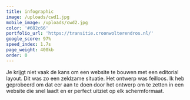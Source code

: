 ```yaml
---
title: infographic
image: /uploads/cwd1.jpg
mobile_image: /uploads/cwd2.jpg
color: '#682c66'
portfolio_url: 'https://transitie.croonwolterendros.nl/'
google_score: 97%
speed_index: 1.7s
page_weight: 400kb
order: 0
---
```


Je krijgt niet vaak de kans om een website te bouwen met een editorial layout. Dit was zo een zeldzame situatie. Het ontwerp was feilloos. Ik heb geprobeerd om dat eer aan te doen door het ontwerp om te zetten in een website die snel laadt en er perfect uitziet op elk schermformaat.